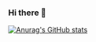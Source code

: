 ### Hi there 👋

[![Anurag's GitHub stats](https://github-readme-stats.vercel.app/api?username=ParkDyel)](https://github.com/anuraghazra/github-readme-stats)
